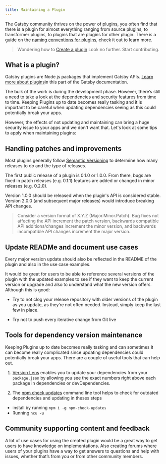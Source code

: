 ```yaml
---
title: Maintaining a Plugin
---
```


The Gatsby community thrives on the power of plugins, you often find that there is a plugin for almost everything ranging from source plugins, to transformer plugins, to plugins that are plugins for other plugin. There is a guide on the [naming conventions for plugins](https://www.gatsbyjs.org/docs/naming-a-plugin/), check it out to learn more.

> Wondering how to [Create a plugin](/docs/creating-plugins) Look no further. Start contributing.

## What is a plugin?

Gatsby plugins are Node.js packages that implement Gatsby APIs. [Learn more about plugins](/docs/plugins/)in this part of the Gatsby documentation.

The bulk of the work is during the development phase. However, there’s still a need to take a look at the dependencies and security features from time to time. Keeping Plugins up to date becomes really tasking and it is important to be careful when updating dependencies seeing as this could potentially break your apps.

However, the effects of not updating and maintaining can bring a huge security issue to your apps and we don't want that. Let's look at some tips to apply when maintaining plugins:

## Handling patches and improvements

Most plugins generally follow [Semantic Versioning](https://semver.org/) to determine how many releases to do and the type of releases.

The first public release of a plugin is 0.1.0 or 1.0.0. From there, bugs are fixed in patch releases (e.g. 0.1.1) features are added or changed in minor releases (e.g. 0.2.0).

Version 1.0.0 should be released when the plugin's API is considered stable. Version 2.0.0 (and subsequent major releases) would introduce breaking API changes.

> Consider a version format of X.Y.Z (Major.Minor.Patch). Bug fixes not affecting the API increment the patch version, backwards compatible API additions/changes increment the minor version, and backwards incompatible API changes increment the major version.

## Update READMe and document use cases

Every major version update should also be reflected in the README of the plugin and also in the use case examples.

It would be great for users to be able to reference several versions of the plugin with the updated examples to see if they want to keep the current version or upgrade and also to understand what the new version offers. Although this is good:

- Try to not clog your release repository with older versions of the plugin as you update, as they’re not often needed. Instead, simply keep the last few in place.

- Try not to push every iterative change from Git live

## Tools for dependency version maintenance

Keeping Plugins up to date becomes really tasking and can sometimes it can become really complicated since updating dependencies could potentially break your apps. There are a couple of useful tools that can help out.

1. [Version Lens](https://marketplace.visualstudio.com/items?itemName=pflannery.vscode-versionlens) enables you to update your dependencies from your `package.json` by allowing you see the exact numbers right above each package in dependencies or devDependencies.

2. The [npm check updates](https://www.npmjs.com/package/npm-check-updates) command line tool helps to check for outdated dependencies and updating in theses steps

- install by running `npm i -g npm-check-updates`
- Running `ncu -u`

## Community supporting content and feedback

A lot of use cases for using the created plugin would be a great way to get users to have knowledge on implementations. Also creating forums where users of your plugins have a way to get answers to questions and help with issues, whether that’s from you or from other community members.
